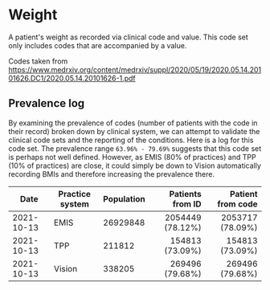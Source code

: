 # Weight

A patient's weight as recorded via clinical code and value. This code set only includes codes that are accompanied by a value.

Codes taken from https://www.medrxiv.org/content/medrxiv/suppl/2020/05/19/2020.05.14.20101626.DC1/2020.05.14.20101626-1.pdf

## Prevalence log

By examining the prevalence of codes (number of patients with the code in their record) broken down by clinical system, we can attempt to validate the clinical code sets and the reporting of the conditions. Here is a log for this code set. The prevalence range `63.96% - 79.69%` suggests that this code set is perhaps not well defined. However, as EMIS (80% of practices) and TPP (10% of practices) are close, it could simply be down to Vision automatically recording BMIs and therefore increasing the prevalence there.

| Date       | Practice system | Population | Patients from ID | Patient from code |
| ---------- | --------------- | ---------- | ---------------: | ----------------: |
| 2021-10-13 | EMIS            | 26929848   | 2054449 (78.12%) |  2053717 (78.09%) |
| 2021-10-13 | TPP             | 211812     |  154813 (73.09%) |   154813 (73.09%) |
| 2021-10-13 | Vision          | 338205     |  269496 (79.68%) |   269496 (79.68%) |